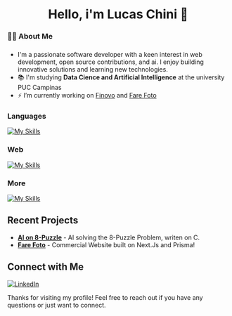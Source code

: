 <h1 align="center">Hello, i'm Lucas Chini 👋</h1>

###

<h3 align="left">👩‍💻  About Me</h3>

###

- I'm a passionate software developer with a keen interest in web development, open source contributions, and ai. I enjoy building innovative solutions and learning new technologies.
- 📚 I'm studying **Data Cience and Artificial Intelligence** at the university PUC Campinas <br>
- ⚡ I’m currently working on [Finovo](https://github.com/lucaschini/Finovo) and [Fare Foto](https://github.com/lucaschini/farefoto)

###

<h3 align="left">Languages</h3>

[![My Skills](https://skillicons.dev/icons?i=js,ts,python,php,c)](https://skillicons.dev)

<h3 align="left">Web</h3>

[![My Skills](https://skillicons.dev/icons?i=html,css,react,next,express,nodejs,tailwind,postman,postgres,mongo)](https://skillicons.dev)

<h3 align="left">More</h3>

[![My Skills](https://skillicons.dev/icons?i=git,bash,docker,figma)](https://skillicons.dev)

## Recent Projects

- [**AI on 8-Puzzle**](https://github.com/lucaschini/project1](https://github.com/ViniciusPinheiroLivinalli/Busca-8-Puzzle)) - AI solving the 8-Puzzle Problem, writen on C.
- [**Fare Foto**](https://github.com/lucaschini/farefoto) - Commercial Website built on Next.Js and Prisma!

## Connect with Me

[![LinkedIn](https://img.shields.io/badge/LinkedIn-0A66C2?style=flat&logo=linkedin&logoColor=white)](https://www.linkedin.com/in/lucaschini)

Thanks for visiting my profile! Feel free to reach out if you have any questions or just want to connect.
